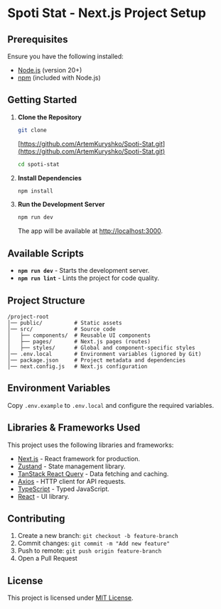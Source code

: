 # Spoti Stat - Next.js Project Setup

## Prerequisites

Ensure you have the following installed:

- [Node.js](https://nodejs.org/) (version 20+)
- [npm](https://www.npmjs.com/) (included with Node.js)

## Getting Started

1. **Clone the Repository**

   ```sh
   git clone
   ```
   [https://github.com/ArtemKuryshko/Spoti-Stat.git](https://github.com/ArtemKuryshko/Spoti-Stat.git)
   ```sh
   cd spoti-stat
   ```

3. **Install Dependencies**

   ```sh
   npm install
   ```

4. **Run the Development Server**
   ```sh
   npm run dev
   ```
   The app will be available at [http://localhost:3000](http://localhost:3000).

## Available Scripts

- **`npm run dev`** - Starts the development server.
- **`npm run lint`** - Lints the project for code quality.

## Project Structure

```
/project-root
│── public/          # Static assets
│── src/             # Source code
│   ├── components/  # Reusable UI components
│   ├── pages/       # Next.js pages (routes)
│   ├── styles/      # Global and component-specific styles
│── .env.local       # Environment variables (ignored by Git)
│── package.json     # Project metadata and dependencies
│── next.config.js   # Next.js configuration
```

## Environment Variables

Copy `.env.example` to `.env.local` and configure the required variables.

## Libraries & Frameworks Used

This project uses the following libraries and frameworks:

- [Next.js](https://nextjs.org/docs) - React framework for production.
- [Zustand](https://docs.pmnd.rs/zustand/getting-started/introduction) - State management library.
- [TanStack React Query](https://tanstack.com/query/latest/docs/react/overview) - Data fetching and caching.
- [Axios](https://axios-http.com/docs/intro) - HTTP client for API requests.
- [TypeScript](https://www.typescriptlang.org/docs/) - Typed JavaScript.
- [React](https://react.dev/) - UI library.

## Contributing

1. Create a new branch: `git checkout -b feature-branch`
2. Commit changes: `git commit -m "Add new feature"`
3. Push to remote: `git push origin feature-branch`
4. Open a Pull Request

## License

This project is licensed under [MIT License](LICENSE).
